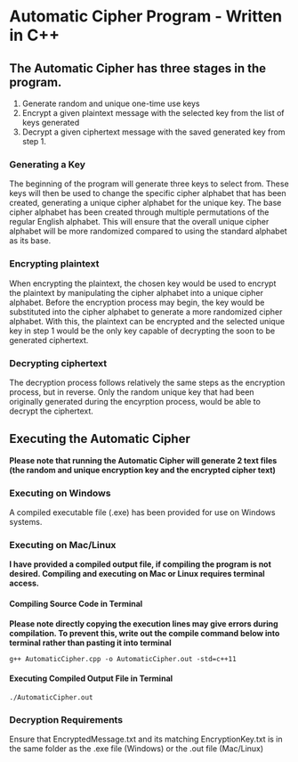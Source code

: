 # Automatic Cipher Program - Written in C++

## The Automatic Cipher has three stages in the program.

1.	Generate random and unique one-time use keys 
2.	Encrypt a given plaintext message with the selected key from the list of keys generated
3.	Decrypt a given ciphertext message with the saved generated key from step 1.

### Generating a Key
The beginning of the program will generate three keys to select from. These keys will then be used to change the specific cipher alphabet that has been created, generating a unique cipher alphabet for the unique key. The base cipher alphabet has been created through multiple permutations of the regular English alphabet. This will ensure that the overall unique cipher alphabet will be more randomized compared to using the standard alphabet as its base.

### Encrypting plaintext
When encrypting the plaintext, the chosen key would be used to encrypt the plaintext by manipulating the cipher alphabet into a unique cipher alphabet. Before the encryption process may begin, the key would be substituted into the cipher alphabet to generate a more randomized cipher alphabet. With this, the plaintext can be encrypted and the selected unique key in step 1 would be the only key capable of decrypting the soon to be generated ciphertext. 

### Decrypting ciphertext
The decryption process follows relatively the same steps as the encryption process, but in reverse. Only the random unique key that had been originally generated during the encyrption process, would be able to decrypt the ciphertext. 

## Executing the Automatic Cipher
 **Please note that running the Automatic Cipher will generate 2 text files (the random and unique encryption key and the encrypted cipher text)**
 
 ### Executing on Windows
 A compiled executable file (.exe) has been provided for use on Windows systems.
 
 ### Executing on Mac/Linux
 **I have provided a compiled output file, if compiling the program is not desired. 
 Compiling and executing on Mac or Linux requires terminal access.**
 
 #### Compiling Source Code in Terminal
 **Please note directly copying the execution lines may give errors during compilation. To prevent this, write out the compile command below into terminal rather than pasting it into terminal**
 
 ```
 g++ AutomaticCipher.cpp -o AutomaticCipher.out -std=c++11
 ```
 
 #### Executing Compiled Output File in Terminal
 ```
 ./AutomaticCipher.out
 ```
 
 ### Decryption Requirements
 Ensure that EncryptedMessage.txt and its matching EncryptionKey.txt is in the same folder as the .exe file (Windows) or the .out file (Mac/Linux)
